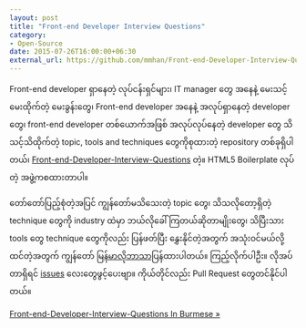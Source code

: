 ```yaml
---
layout: post
title: "Front-end Developer Interview Questions"
category:
- Open-Source
date: 2015-07-26T16:00:00+06:30
external_url: https://github.com/mmhan/Front-end-Developer-Interview-Questions/tree/translations/burmese/Translations/Burmese
---
```


Front-end developer ရှာနေတဲ့ လုပ်ငန်းရှင်များ၊ IT manager တွေ အနေနဲ့ မေးသင့်မေးထိုက်တဲ့ မေးခွန်းတွေ၊ Front-end developer အနေနဲ့ အလုပ်ရှာနေတဲ့ developer တွေ၊ front-end developer တစ်ယောက်အဖြစ် အလုပ်လုပ်နေတဲ့ developer တွေ သိသင့်သိထိုက်တဲ့ topic, tools and techniques တွေကိုစုထားတဲ့ repository တစ်ခုရှိပါတယ်၊ [Front-end-Developer-Interview-Questions][] တဲ့။ HTML5 Boilerplate လုပ်တဲ့ အဖွဲ့ကစထားတာပါ။

တော်တော်ပြည့်စုံတဲ့အပြင် ကျွန်တော်မသိသေးတဲ့ topic တွေ၊ သိသလိုတော့ရှိတဲ့ technique တွေကို industry ထဲမှာ ဘယ်လိုခေါ်ကြတယ်ဆိုတာမျိုးတွေ၊ သိပြီးသား tools တွေ technique တွေကိုလည်း ပြန်ဖတ်ပြီး နွှေးနိုင်တဲ့အတွက် အသုံးဝင်မယ်လို့ထင်တဲ့အတွက် ကျွန်တော် [မြန်မာလိုဘာသာပြန်][]ထားပါတယ်။ ကြည့်လိုက်ပါဦး။ လိုအပ်တာရှိရင် [issues][] လေးတွေဖွင့်ပေးဗျာ။ ကိုယ်တိုင်လည်း Pull Request တွေတင်နိုင်ပါတယ်။

[Front-end-Developer-Interview-Questions In Burmese »][]


[Front-end-Developer-Interview-Questions]: https://github.com/h5bp/Front-end-Developer-Interview-Questions
[မြန်မာလိုဘာသာပြန်]: https://github.com/mmhan/Front-end-Developer-Interview-Questions/tree/translations/burmese/Translations/Burmese
[Front-end-Developer-Interview-Questions In Burmese »]: https://github.com/mmhan/Front-end-Developer-Interview-Questions/tree/translations/burmese/Translations/Burmese
[issues]: https://github.com/h5bp/Front-end-Developer-Interview-Questions/issues